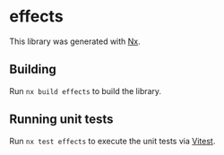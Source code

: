 # effects

This library was generated with [Nx](https://nx.dev).

## Building

Run `nx build effects` to build the library.

## Running unit tests

Run `nx test effects` to execute the unit tests via [Vitest](https://vitest.dev/).
